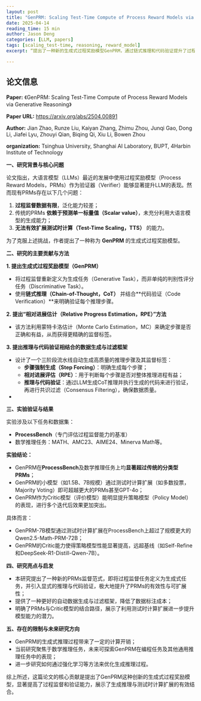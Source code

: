 ```yaml
---
layout: post
title: "GenPRM: Scaling Test-Time Compute of Process Reward Models via Generative Reasoning"
date: 2025-04-14
reading_time: 15 min
author: Jason Deng
categories: [LLM, papers]
tags: [scaling_test-time, reasoning, reward_model]
excerpt: “提出了一种新的生成式过程奖励模型GenPRM，通过链式推理和代码验证提升了过程监督能力，显著超越传统模型，并在数学推理任务中表现突出，展示了生成推理与测试时计算扩展的有效结合。未来可探索其在编程任务中的应用。”

---
```


## **论文信息**
**Paper:** 《GenPRM: Scaling Test-Time Compute of Process Reward Models via Generative Reasoning》

**Paper URL:** https://arxiv.org/abs/2504.00891

**Author:** Jian Zhao, Runze Liu, Kaiyan Zhang, Zhimu Zhou, Junqi Gao, Dong Li, Jiafei Lyu, Zhouyi Qian, Biqing Qi, Xiu Li, Bowen Zhou

**organization:** Tsinghua University, Shanghai AI Laboratory, BUPT, 4Harbin Institute of Technology

**一、研究背景与核心问题**

论文指出，大语言模型（LLMs）最近的发展中使用过程奖励模型（Process Reward Models，PRMs）作为验证器（Verifier）能够显著提升LLM的表现。然而现有PRMs存在以下几个问题：

1. **过程监督数据有限**，泛化能力较差；
2. 传统的PRMs **依赖于预测单一标量值（Scalar value）**，未充分利用大语言模型的生成能力；
3. **无法有效扩展测试时计算（Test-Time Scaling，TTS）** 的能力。

为了克服上述挑战，作者提出了一种称为 **GenPRM** 的生成式过程奖励模型。

**二、研究的主要贡献与方法**

**1. 提出生成式过程奖励模型（GenPRM）**

- 将过程监督重新定义为生成任务（Generative Task），而非单纯的判别性评分任务（Discriminative Task）。
- 使用**链式推理（Chain-of-Thought，CoT）** 并结合**代码验证（Code Verification）**来明确验证每个推理步骤。

**2. 提出“相对进展估计（Relative Progress Estimation，RPE）”方法**

- 该方法利用蒙特卡洛估计（Monte Carlo Estimation，MC）来确定步骤是否正确和有益，从而获得更精确的监督标签。

**3. 提出推理与代码验证相结合的数据生成与过滤框架**

- 设计了一个三阶段流水线自动生成高质量的推理步骤及其监督标签：
    - **步骤强制生成（Step Forcing）**：明确生成每个步骤；
    - **相对进展评估（RPE）**：用于判断每个步骤是否对整体推理进程有益；
    - **推理与代码验证**：通过LLM生成CoT推理并执行生成的代码来进行验证，再进行共识过滤（Consensus Filtering），确保数据质量。
- 

**三、实验验证与结果**

实验涉及以下任务和数据集：

- **ProcessBench**（专门评估过程监督能力的基准）
- 数学推理任务：MATH、AMC23、AIME24、Minerva Math等。

**实验结论：**

- GenPRM在**ProcessBench**及数学推理任务上均**显著超过传统的分类型PRMs**；
- GenPRM的小模型（如1.5B、7B规模）通过测试时计算扩展（如多数投票，Majority Voting）即可超越更大的PRMs甚至GPT-4o；
- GenPRM作为Critic模型（评价模型）能明显提升策略模型（Policy Model）的表现，进行多个迭代后效果更加突出。

具体而言：

- GenPRM-7B模型通过测试时计算扩展在ProcessBench上超过了规模更大的Qwen2.5-Math-PRM-72B；
- GenPRM的Critic能力使得策略模型性能显著提高，远超基线（如Self-Refine和DeepSeek-R1-Distill-Qwen-7B）。

**四、研究亮点与启发**

- 本研究提出了一种新的PRMs监督范式，即将过程监督任务定义为生成式任务，并引入显式的推理与代码验证，极大地提升了PRMs的有效性与可扩展性；
- 提供了一种更好的自动数据生成与过滤框架，降低了数据标注成本；
- 明确了PRMs与Critic模型的结合路径，展示了利用测试时计算扩展进一步提升模型能力的潜力。

**五、存在的限制与未来研究方向**

- GenPRM的生成式推理过程带来了一定的计算开销；
- 当前研究聚焦于数学推理任务，未来可探索GenPRM在编程任务及其他通用推理任务中的表现；
- 进一步研究如何通过强化学习等方法来优化生成推理过程。

综上所述，这篇论文的核心贡献是提出了GenPRM这种创新的生成式过程奖励模型，显著提高了过程监督和验证能力，展示了生成推理与测试时计算扩展的有效结合。